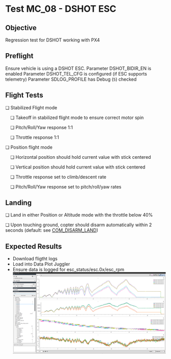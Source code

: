 # Test MC_08 - DSHOT ESC

## Objective

Regression test for DSHOT working with PX4

## Preflight

Ensure vehicle is using a DSHOT ESC.
Parameter DSHOT_BIDIR_EN is enabled
Parameter DSHOT_TEL_CFG is configured (if ESC supports telemetry)
Parameter SDLOG_PROFILE has Debug (`5`) checked

## Flight Tests

❏ Stabilized Flight mode

&nbsp;&nbsp;&nbsp;&nbsp;❏ Takeoff in stabilized flight mode to ensure correct motor spin

&nbsp;&nbsp;&nbsp;&nbsp;❏ Pitch/Roll/Yaw response 1:1

&nbsp;&nbsp;&nbsp;&nbsp;❏ Throttle response 1:1

❏ Position flight mode

&nbsp;&nbsp;&nbsp;&nbsp;❏ Horizontal position should hold current value with stick centered

&nbsp;&nbsp;&nbsp;&nbsp;❏ Vertical position should hold current value with stick centered

&nbsp;&nbsp;&nbsp;&nbsp;❏ Throttle response set to climb/descent rate

&nbsp;&nbsp;&nbsp;&nbsp;❏ Pitch/Roll/Yaw response set to pitch/roll/yaw rates

## Landing

❏ Land in either Position or Altitude mode with the throttle below 40%

❏ Upon touching ground, copter should disarm automatically within 2 seconds (default: see [COM_DISARM_LAND](../advanced_config/parameter_reference.md#COM_DISARM_LAND))

## Expected Results

- Download fligtht logs
- Load into Data Plot Juggler
- Ensure data is logged for esc_status/esc.0x/esc_rpm
![Reference frames](../../assets/test_cards/dshot_log_output.png)
